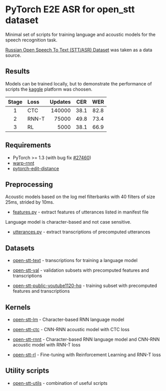 # PyTorch E2E ASR for open_stt dataset

Minimal set of scripts for training language and acoustic models for the speech recognition task.

[Russian Open Speech To Text (STT/ASR) Dataset](https://github.com/snakers4/open_stt) was taken as a data source.

## Results

Models can be trained locally, but to demonstrate the performance of scripts the [kaggle](https://www.kaggle.com) platform was choosen.

| Stage | Loss  | Updates | CER  | WER  |
|:-----:|:------|--------:|:----:|:----:|
| 1     | CTC   | 140000  | 38.1 | 82.8 |
| 2     | RNN-T | 75000   | 49.8 | 73.4 |
| 3     | RL    | 5000    | 38.1 | 66.9 |


## Requirements

- PyTorch >= 1.3 (with bug fix [#27460](https://github.com/pytorch/pytorch/pull/27460))
- [warp-rnnt](https://github.com/1ytic/warp-rnnt)
- [pytorch-edit-distance](https://github.com/1ytic/pytorch-edit-distance)


## Preprocessing

Acoustic models based on the log mel filterbanks with 40 filters of size 25ms, strided by 10ms.

- [features.py](features.py) - extract features of utterances listed in manifest file

Language model is character-based and not case sensitive.

- [utterances.py](utterances.py) - extract transcriptions of precomputed utterances


## Datasets

- [open-stt-text](https://www.kaggle.com/sorokin/open-stt-text) - transcriptions for training a language model

- [open-stt-val](https://www.kaggle.com/sorokin/open-stt-val) - validation subsets with precomputed features and transcriptions

- [open-stt-public-youtube1120-hq](https://www.kaggle.com/sorokin/open-stt-public-youtube1120-hq) - training subset with precomputed features and transcriptions


## Kernels

- [open-stt-lm](https://www.kaggle.com/sorokin/open-stt-lm) - Character-based RNN language model

- [open-stt-ctc](https://www.kaggle.com/sorokin/open-stt-ctc) - CNN-RNN acoustic model with CTC loss

- [open-stt-rnnt](https://www.kaggle.com/sorokin/open-stt-rnnt) - Character-based RNN language model and CNN-RNN acoustic model with RNN-T loss

- [open-stt-rl](https://www.kaggle.com/sorokin/open-stt-rl) - Fine-tuning with Reinforcement Learning and RNN-T loss


## Utility scripts

- [open-stt-utils](https://www.kaggle.com/sorokin/open-stt-utils) - combination of useful scripts
